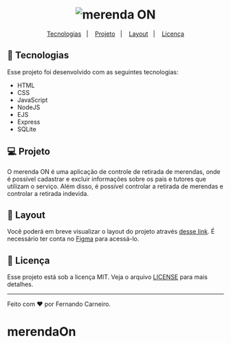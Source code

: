 <h1 align="center">
  <img alt="merenda ON" title="merenda ON" src="https://static.thenounproject.com/png/98939-200.png" />
</h1>

<p align="center">
  <a href="#-tecnologias">Tecnologias</a>&nbsp;&nbsp;&nbsp;|&nbsp;&nbsp;&nbsp;
  <a href="#-projeto">Projeto</a>&nbsp;&nbsp;&nbsp;|&nbsp;&nbsp;&nbsp;
  <a href="#-layout">Layout</a>&nbsp;&nbsp;&nbsp;|&nbsp;&nbsp;&nbsp;
  <a href="#memo-licença">Licença</a>
</p>

## 🚀 Tecnologias

Esse projeto foi desenvolvido com as seguintes tecnologias:

- HTML
- CSS
- JavaScript
- NodeJS
- EJS
- Express
- SQLite

## 💻 Projeto

O merenda ON é uma aplicação de controle de retirada de merendas, onde é possível cadastrar e excluir informações sobre os pais e tutores que utilizam o serviço. Além disso, é possível controlar a retirada de merendas e controlar a retirada indevida.

## 🔖 Layout

Você poderá em breve visualizar o layout do projeto através [desse link](https://www.figma.com). É necessário ter conta no [Figma](https://figma.com) para acessá-lo.

## :memo: Licença

Esse projeto está sob a licença MIT. Veja o arquivo [LICENSE](.github/LICENSE.md) para mais detalhes.

---

Feito com ❤️ por Fernando Carneiro.
# merendaOn
